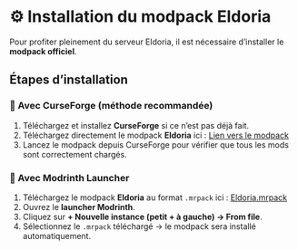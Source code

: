 # ⚙️ Installation du modpack Eldoria

Pour profiter pleinement du serveur Eldoria, il est nécessaire d’installer le **modpack officiel**.

## Étapes d’installation

### 🔹 Avec CurseForge (méthode recommandée)
1. Téléchargez et installez **CurseForge** si ce n’est pas déjà fait.  
2. Téléchargez directement le modpack **Eldoria** ici : [Lien vers le modpack](https://www.curseforge.com/minecraft/modpacks/eldoria-fr)  
3. Lancez le modpack depuis CurseForge pour vérifier que tous les mods sont correctement chargés.  

### 🔹 Avec Modrinth Launcher
1. Téléchargez le modpack **Eldoria** au format `.mrpack` ici : [Eldoria.mrpack](https://github.com/RetrozDev/eldoria-wiki/raw/refs/heads/main/assets/Eldoria.mrpack)  
2. Ouvrez le **launcher Modrinth**.  
3. Cliquez sur **+ Nouvelle instance (petit + à gauche) → From file**.  
4. Sélectionnez le `.mrpack` téléchargé → le modpack sera installé automatiquement.
